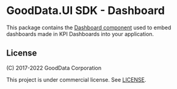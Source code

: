 # GoodData.UI SDK - Dashboard

This package contains the [Dashboard component](https://sdk.gooddata.com/gooddata-ui/docs/dashboard_intro.html) used to embed dashboards made in KPI Dashboards into your application.

## License

(C) 2017-2022 GoodData Corporation

This project is under commercial license. See [LICENSE](https://github.com/gooddata/gooddata-ui-sdk/blob/master/libs/sdk-ui-all/LICENSE).
